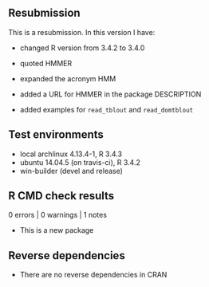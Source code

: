 ## Resubmission
This is a resubmission. In this version I have:

 * changed R version from 3.4.2 to 3.4.0

 * quoted HMMER

 * expanded the acronym HMM

 * added a URL for HMMER in the package DESCRIPTION

 * added examples for `read_tblout` and `read_domtblout`

## Test environments
* local archlinux 4.13.4-1, R 3.4.3
* ubuntu 14.04.5 (on travis-ci), R 3.4.2
* win-builder (devel and release)

## R CMD check results

0 errors | 0 warnings | 1 notes

 * This is a new package

## Reverse dependencies

 * There are no reverse dependencies in CRAN
